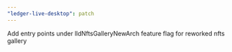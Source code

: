 ```yaml
---
"ledger-live-desktop": patch
---
```


Add entry points under lldNftsGalleryNewArch feature flag for reworked nfts gallery
